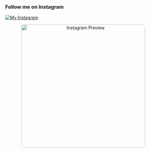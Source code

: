 ###  Follow me on Instagram

[![My Instagram](https://img.shields.io/badge/Instagram-%23E4405F.svg?&style=for-the-badge&logo=instagram&logoColor=white)](https://instagram.com/venkat_krishna424)

<p align="center">
  <a href="https://instagram.com/venkat_krishna424">
    <img src="https://github.com/venkatkrishna424/hello/blob/main/git.jpg" alt="Instagram Preview" width="400" style="border-radius: 8px;" />
  </a>
</p>
<!--
**venkatkrishna424/venkatkrishna424** is a ✨ _special_ ✨ repository because its `README.md` (this file) appears on your GitHub profile.

Here are some ideas to get you started:

- 🔭 I’m currently working on ...
- 🌱 I’m currently learning ...
- 👯 I’m looking to collaborate on ...
- 🤔 I’m looking for help with ...
- 💬 Ask me about ...
- 📫 How to reach me: ...
- 😄 Pronouns: ...
- ⚡ Fun fact: ...
-->
